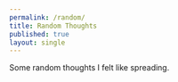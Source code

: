 ```yaml
---
permalink: /random/
title: Random Thoughts
published: true
layout: single
---
```

Some random thoughts I felt like spreading.